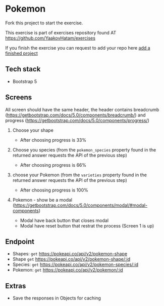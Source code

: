 # Pokemon

Fork this project to start the exercise.

This exercise is part of exercises repository found AT https://github.com/YaakovHatam/exercises

If you finish the exercise you can request to add your repo here [add a finished project](https://github.com/YaakovHatam/exercises/issues/new?assignees=YaakovHatam&labels=Add+a+project+to+hall+of+fame&template=add-a-finished-project.md&title=i+want+to+add+my+proejct+05+memory+game+to+hall+of+fame)

## Tech stack
- Bootstrap 5

## Screens
All screen should have the same header, the header contains breadcrumb (https://getbootstrap.com/docs/5.0/components/breadcrumb/) and progress (https://getbootstrap.com/docs/5.0/components/progress/)

1. Choose your shape
    - After choosing progress is 33%

2. Choose you species (from the `pokemon_species` property found in the returned answer requests the API of the previous step)
    - After choosing progress is 66%

3. choose your Pokemon (from the `varieties` property found in the returned answer requests the API of the previous step)
    - After choosing progress is 100%

4. Pokemon - show be a modal (https://getbootstrap.com/docs/5.0/components/modal/#modal-components) 
    - Modal have back button that closes modal
    - Modal have reset button that restrat the process (Screen 1 is up) 


## Endpoint
- Shapes: `get` https://pokeapi.co/api/v2/pokemon-shape
- Shape `get` https://pokeapi.co/api/v2/pokemon-shape/:id
- Species: `get` https://pokeapi.co/api/v2/pokemon-species/:id
- Pokemon: `get` https://pokeapi.co/api/v2/pokemon/:id


## Extras
- Save the responses in Objects for caching

